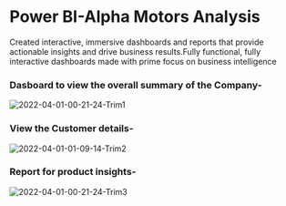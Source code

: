 # Power BI-Alpha Motors Analysis

Created interactive, immersive dashboards and reports that provide actionable insights and drive business results.Fully functional, fully interactive dashboards made with prime focus on business intelligence

### Dasboard to view the overall summary of the Company-

![2022-04-01-00-21-24-Trim1](https://user-images.githubusercontent.com/67741034/161137466-f49f2506-716e-46fc-a9a9-525368ddb89d.gif)
### View the Customer details-
![2022-04-01-01-09-14-Trim2](https://user-images.githubusercontent.com/67741034/161137483-3310da4f-17df-4e2e-b14b-06fa75ed1f39.gif)

### Report for product insights-
![2022-04-01-00-21-24-Trim3](https://user-images.githubusercontent.com/67741034/161137517-f005ec48-476c-43bb-a532-6b054362a7c2.gif)
